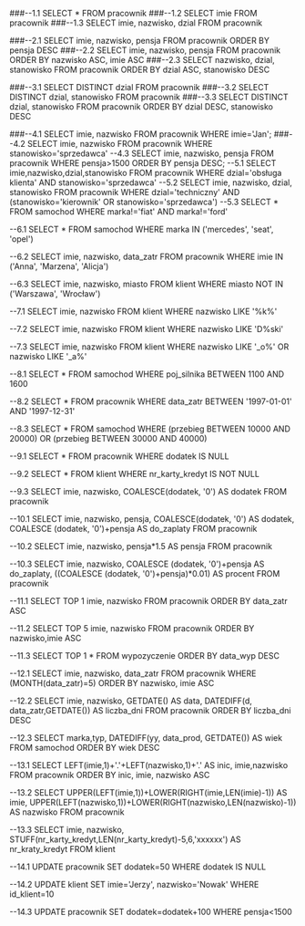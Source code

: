 ###--1.1
SELECT * FROM pracownik
###--1.2
SELECT imie FROM pracownik
###--1.3
SELECT imie, nazwisko, dzial FROM pracownik

###--2.1
SELECT imie, nazwisko, pensja FROM pracownik ORDER BY pensja DESC
###--2.2
SELECT imie, nazwisko, pensja FROM pracownik ORDER BY nazwisko ASC, imie ASC
###--2.3
SELECT nazwisko, dzial, stanowisko FROM pracownik ORDER BY dzial ASC, stanowisko DESC

###--3.1
SELECT DISTINCT dzial FROM pracownik
###--3.2
SELECT DISTINCT dzial, stanowisko FROM pracownik
###--3.3
SELECT DISTINCT dzial, stanowisko FROM pracownik ORDER BY dzial DESC, stanowisko DESC

###--4.1
SELECT imie, nazwisko
FROM pracownik
WHERE imie='Jan';
###--4.2
SELECT imie, nazwisko
FROM pracownik
WHERE stanowisko='sprzedawca'
--4.3
SELECT imie, nazwisko, pensja
FROM pracownik
WHERE pensja>1500
ORDER BY pensja DESC;
--5.1
SELECT imie,nazwisko,dzial,stanowisko
FROM pracownik
WHERE dzial='obsługa klienta' AND stanowisko='sprzedawca'
--5.2
SELECT imie, nazwisko, dzial, stanowisko
FROM pracownik
WHERE dzial='techniczny' AND (stanowisko='kierownik' OR stanowisko='sprzedawca')
--5.3
SELECT *
FROM samochod
WHERE marka!='fiat' AND marka!='ford'

--6.1
SELECT *
FROM samochod
WHERE marka IN ('mercedes', 'seat', 'opel')

--6.2
SELECT imie, nazwisko, data_zatr
FROM pracownik
WHERE imie IN ('Anna', 'Marzena', 'Alicja')

--6.3
SELECT imie, nazwisko, miasto
FROM klient
WHERE miasto NOT IN ('Warszawa', 'Wrocław')

--7.1
SELECT imie, nazwisko
FROM klient
WHERE nazwisko LIKE '%k%'

--7.2
SELECT imie, nazwisko
FROM klient
WHERE nazwisko LIKE 'D%ski'

--7.3
SELECT imie, nazwisko
FROM klient
WHERE nazwisko LIKE '_o%' OR nazwisko LIKE '_a%'

--8.1
SELECT *
FROM samochod
WHERE poj_silnika BETWEEN 1100 AND 1600

--8.2
SELECT *
FROM pracownik
WHERE data_zatr BETWEEN '1997-01-01' AND '1997-12-31'

--8.3
SELECT *
FROM samochod
WHERE (przebieg BETWEEN 10000 AND 20000) OR (przebieg BETWEEN 30000 AND 40000)

--9.1
SELECT *
FROM pracownik
WHERE dodatek IS NULL

--9.2
SELECT *
FROM klient
WHERE nr_karty_kredyt IS NOT NULL

--9.3
SELECT imie, nazwisko, COALESCE(dodatek, '0') AS dodatek
FROM pracownik

--10.1
SELECT imie, nazwisko, pensja, COALESCE(dodatek, '0') AS dodatek, COALESCE (dodatek, '0')+pensja AS do_zaplaty
FROM pracownik

--10.2
SELECT imie, nazwisko, pensja*1.5 AS pensja
FROM pracownik

--10.3
SELECT imie, nazwisko, COALESCE (dodatek, '0')+pensja AS do_zaplaty, ((COALESCE (dodatek, '0')+pensja)*0.01) AS procent
FROM pracownik

--11.1
SELECT TOP 1 imie, nazwisko 
FROM pracownik
ORDER BY data_zatr ASC

--11.2
SELECT TOP 5 imie, nazwisko
FROM pracownik
ORDER BY nazwisko,imie ASC

--11.3
SELECT TOP 1 *
FROM wypozyczenie
ORDER BY data_wyp DESC

--12.1
SELECT imie, nazwisko, data_zatr
FROM pracownik
WHERE (MONTH(data_zatr)=5)
ORDER BY nazwisko, imie ASC 

--12.2
SELECT imie, nazwisko, GETDATE() AS data, DATEDIFF(d, data_zatr,GETDATE()) AS liczba_dni
FROM pracownik
ORDER BY liczba_dni DESC

--12.3
SELECT marka,typ, DATEDIFF(yy, data_prod, GETDATE()) AS wiek
FROM samochod
ORDER BY wiek DESC

--13.1
SELECT LEFT(imie,1)+'.'+LEFT(nazwisko,1)+'.' AS inic, imie,nazwisko
FROM pracownik
ORDER BY inic, imie, nazwisko ASC 

--13.2
SELECT UPPER(LEFT(imie,1))+LOWER(RIGHT(imie,LEN(imie)-1)) AS imie, UPPER(LEFT(nazwisko,1))+LOWER(RIGHT(nazwisko,LEN(nazwisko)-1)) AS nazwisko
FROM pracownik  

--13.3
SELECT imie, nazwisko, STUFF(nr_karty_kredyt,LEN(nr_karty_kredyt)-5,6,'xxxxxx') AS nr_kraty_kredyt
FROM klient  

--14.1
UPDATE pracownik
SET dodatek=50
WHERE dodatek IS NULL

--14.2
UPDATE klient
SET imie='Jerzy', nazwisko='Nowak'
WHERE id_klient=10

--14.3
UPDATE pracownik
SET dodatek=dodatek+100
WHERE pensja<1500
